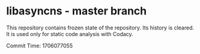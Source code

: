 # libasyncns - master branch

This repository contains frozen state of the repository.
Its history is cleared. It is used only for static code
analysis with Codacy.

Commit Time: 1706077055